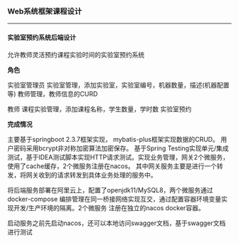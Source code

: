 ### Web系统框架课程设计
***
#### 实验室预约系统后端设计
允许教师灵活预约课程实验时间的实验室预约系统

**角色**

实验室管理员
实验室管理，添加实验室，实验室编号，机器数量，描述(机器配置等)
教师管理，教师信息的CURD

教师
课程实验管理，添加课程名称，学生数量，学时数
实验室预约

**完成情况**

主要基于springboot 2.3.7框架实现， mybatis-plus框架实现数据的CRUD。
用户密码采用bcrypt非对称加密算法加密保存。
基于Spring Testing实现单元/集成测试，基于IDEA测试脚本实现HTTP请求测试。实现业务管理，网关2个微服务，使用了cache缓存，2个微服务注册在nacos。
其中网关服务主要是进行一个转发，将网关收到的请求转发到具体业务处理的服务中。

将后端服务部署在阿里云上，配置了openjdk11/MySQL8，两个微服务通过docker-compose
编排管理在同一桥接网络实现互交，通过配置容器环境变量实现开发/生产环境的隔离。2个微服务
注册在独立的nacos docker容器。

启动服务之前先启动nacos，还可以本地访问swagger文档，基于swagger文档进行测试
